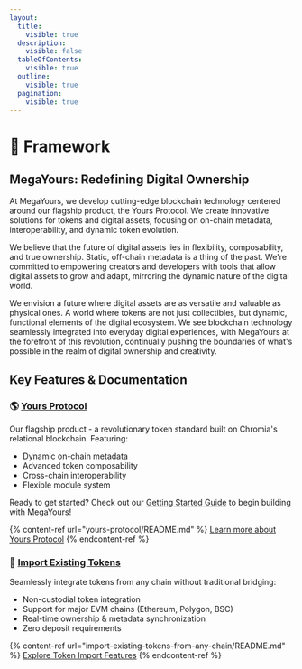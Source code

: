 ```yaml
---
layout:
  title:
    visible: true
  description:
    visible: false
  tableOfContents:
    visible: true
  outline:
    visible: true
  pagination:
    visible: true
---
```


# 🚀 Framework

## MegaYours: Redefining Digital Ownership

At MegaYours, we develop cutting-edge blockchain technology centered around our flagship product, the Yours Protocol. We create innovative solutions for tokens and digital assets, focusing on on-chain metadata, interoperability, and dynamic token evolution.

We believe that the future of digital assets lies in flexibility, composability, and true ownership. Static, off-chain metadata is a thing of the past. We're committed to empowering creators and developers with tools that allow digital assets to grow and adapt, mirroring the dynamic nature of the digital world.

We envision a future where digital assets are as versatile and valuable as physical ones. A world where tokens are not just collectibles, but dynamic, functional elements of the digital ecosystem. We see blockchain technology seamlessly integrated into everyday digital experiences, with MegaYours at the forefront of this revolution, continually pushing the boundaries of what's possible in the realm of digital ownership and creativity.

## Key Features & Documentation

### 🌎 [Yours Protocol](yours-protocol/README.md)
Our flagship product - a revolutionary token standard built on Chromia's relational blockchain. Featuring:
- Dynamic on-chain metadata
- Advanced token composability
- Cross-chain interoperability
- Flexible module system

Ready to get started? Check out our [Getting Started Guide](yours-protocol/getting-started/README.md) to begin building with MegaYours!

{% content-ref url="yours-protocol/README.md" %}
[Learn more about Yours Protocol](yours-protocol/README.md)
{% endcontent-ref %}

### 👾 [Import Existing Tokens](import-existing-tokens-from-any-chain/README.md)
Seamlessly integrate tokens from any chain without traditional bridging:
- Non-custodial token integration
- Support for major EVM chains (Ethereum, Polygon, BSC)
- Real-time ownership & metadata synchronization
- Zero deposit requirements

{% content-ref url="import-existing-tokens-from-any-chain/README.md" %}
[Explore Token Import Features](import-existing-tokens-from-any-chain/README.md)
{% endcontent-ref %}

